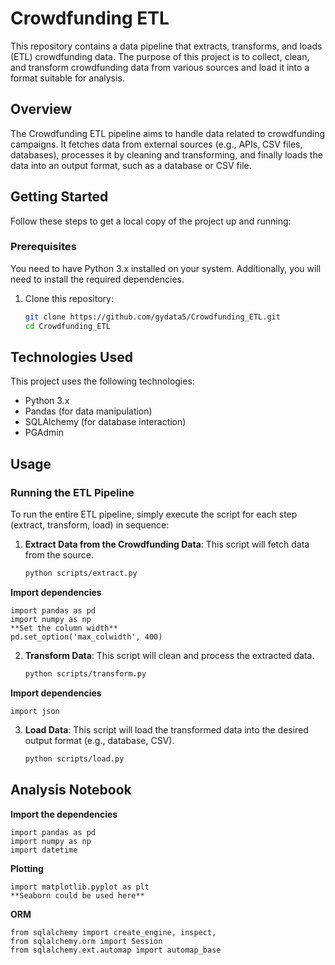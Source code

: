 # Crowdfunding ETL

This repository contains a data pipeline that extracts, transforms, and loads (ETL) crowdfunding data. The purpose of this project is to collect, clean, and transform crowdfunding data from various sources and load it into a format suitable for analysis.

## Overview

The Crowdfunding ETL pipeline aims to handle data related to crowdfunding campaigns. It fetches data from external sources (e.g., APIs, CSV files, databases), processes it by cleaning and transforming, and finally loads the data into an output format, such as a database or CSV file.

## Getting Started

Follow these steps to get a local copy of the project up and running:

### Prerequisites
You need to have Python 3.x installed on your system. Additionally, you will need to install the required dependencies.

1. Clone this repository:

   ```bash
   git clone https://github.com/gydata5/Crowdfunding_ETL.git
   cd Crowdfunding_ETL
   ```

## Technologies Used

This project uses the following technologies:
- Python 3.x
- Pandas (for data manipulation)
- SQLAlchemy (for database interaction)
- PGAdmin

## Usage

### Running the ETL Pipeline

To run the entire ETL pipeline, simply execute the script for each step (extract, transform, load) in sequence:

1. **Extract Data from the Crowdfunding Data**: This script will fetch data from the source.

   ```bash
   python scripts/extract.py
   ```
**Import dependencies**
```
import pandas as pd
import numpy as np
**Set the column width**
pd.set_option('max_colwidth', 400)
```
2. **Transform Data**: This script will clean and process the extracted data.

   ```bash
   python scripts/transform.py
   ```
**Import dependencies**
```
import json
```
3. **Load Data**: This script will load the transformed data into the desired output format (e.g., database, CSV).

   ```bash
   python scripts/load.py
   ```
## Analysis Notebook
**Import the dependencies**
```
import pandas as pd
import numpy as np
import datetime
```

**Plotting**
```
import matplotlib.pyplot as plt
**Seaborn could be used here**
```
**ORM**
```
from sqlalchemy import create_engine, inspect, 
from sqlalchemy.orm import Session
from sqlalchemy.ext.automap import automap_base
```
